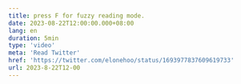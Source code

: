 ```yaml
---
title: press F for fuzzy reading mode.
date: 2023-08-22T12:00:00.000+08:00
lang: en
duration: 5min
type: 'video'
meta: 'Read Twitter'
href: 'https://twitter.com/elonehoo/status/1693977837609619733'
url: 2023-8-22T12-00
---
```


<Title />
